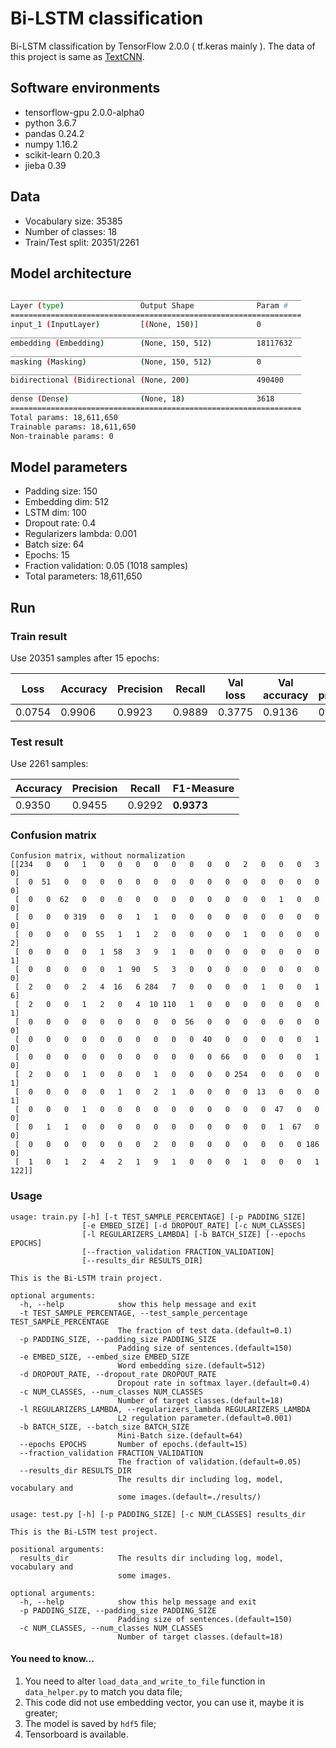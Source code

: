 # Bi-LSTM classification
Bi-LSTM classification by TensorFlow 2.0.0 ( tf.keras mainly ).
The data of this project is same as [TextCNN](https://github.com/ShaneTian/TextCNN).
## Software environments
- tensorflow-gpu 2.0.0-alpha0
- python 3.6.7
- pandas 0.24.2
- numpy 1.16.2
- scikit-learn 0.20.3
- jieba 0.39

## Data
- Vocabulary size: 35385
- Number of classes: 18
- Train/Test split: 20351/2261

## Model architecture
```sh
_________________________________________________________________
Layer (type)                 Output Shape              Param #
=================================================================
input_1 (InputLayer)         [(None, 150)]             0
_________________________________________________________________
embedding (Embedding)        (None, 150, 512)          18117632
_________________________________________________________________
masking (Masking)            (None, 150, 512)          0
_________________________________________________________________
bidirectional (Bidirectional (None, 200)               490400
_________________________________________________________________
dense (Dense)                (None, 18)                3618
=================================================================
Total params: 18,611,650
Trainable params: 18,611,650
Non-trainable params: 0
```
## Model parameters
- Padding size: 150
- Embedding dim: 512
- LSTM dim: 100
- Dropout rate: 0.4
- Regularizers lambda: 0.001
- Batch size: 64
- Epochs: 15
- Fraction validation: 0.05 (1018 samples)
- Total parameters: 18,611,650

## Run
### Train result
Use 20351 samples after 15 epochs:

| Loss | Accuracy | Precision | Recall | Val loss | Val accuracy | Val precision | Val recall |
| --- | --- | --- | --- | --- | --- | --- | --- |
| 0.0754 | 0.9906 | 0.9923 | 0.9889 | 0.3775 | 0.9136 | 0.9251 | 0.9096 |
### Test result
Use 2261 samples:

| Accuracy | Precision | Recall | F1-Measure |
| --- | --- | --- | --- |
| 0.9350 | 0.9455 | 0.9292 | **0.9373** |
### Confusion matrix
```
Confusion matrix, without normalization
[[234   0   0   1   0   0   0   0   0   0   0   0   2   0   0   0   3   0]
 [  0  51   0   0   0   0   0   0   0   0   0   0   0   0   0   0   0   0]
 [  0   0  62   0   0   0   0   0   0   0   0   0   0   0   1   0   0   0]
 [  0   0   0 319   0   0   1   1   0   0   0   0   0   0   0   0   0   0]
 [  0   0   0   0  55   1   1   2   0   0   0   0   1   0   0   0   0   2]
 [  0   0   0   0   1  58   3   9   1   0   0   0   0   0   0   0   0   1]
 [  0   0   0   0   0   1  90   5   3   0   0   0   0   0   0   0   0   0]
 [  2   0   0   2   4  16   6 284   7   0   0   0   0   1   0   0   1   6]
 [  2   0   0   1   2   0   4  10 110   1   0   0   0   0   0   0   0   1]
 [  0   0   0   0   0   0   0   0   0  56   0   0   0   0   0   0   0   0]
 [  0   0   0   0   0   0   0   0   0   0  40   0   0   0   0   0   1   0]
 [  0   0   0   0   0   0   0   0   0   0   0  66   0   0   0   0   1   0]
 [  2   0   0   1   0   0   0   1   0   0   0   0 254   0   0   0   0   1]
 [  0   0   0   0   0   1   0   2   1   0   0   0   0  13   0   0   0   1]
 [  0   0   0   1   0   0   0   0   0   0   0   0   0   0  47   0   0   0]
 [  0   1   1   0   0   0   0   0   0   0   0   0   0   0   1  67   0   0]
 [  0   0   0   0   0   0   0   2   0   0   0   0   0   0   0   0 186   0]
 [  1   0   1   2   4   2   1   9   1   0   0   0   1   0   0   0   1 122]]
```
### Usage
```
usage: train.py [-h] [-t TEST_SAMPLE_PERCENTAGE] [-p PADDING_SIZE]
                [-e EMBED_SIZE] [-d DROPOUT_RATE] [-c NUM_CLASSES]
                [-l REGULARIZERS_LAMBDA] [-b BATCH_SIZE] [--epochs EPOCHS]
                [--fraction_validation FRACTION_VALIDATION]
                [--results_dir RESULTS_DIR]

This is the Bi-LSTM train project.

optional arguments:
  -h, --help            show this help message and exit
  -t TEST_SAMPLE_PERCENTAGE, --test_sample_percentage TEST_SAMPLE_PERCENTAGE
                        The fraction of test data.(default=0.1)
  -p PADDING_SIZE, --padding_size PADDING_SIZE
                        Padding size of sentences.(default=150)
  -e EMBED_SIZE, --embed_size EMBED_SIZE
                        Word embedding size.(default=512)
  -d DROPOUT_RATE, --dropout_rate DROPOUT_RATE
                        Dropout rate in softmax layer.(default=0.4)
  -c NUM_CLASSES, --num_classes NUM_CLASSES
                        Number of target classes.(default=18)
  -l REGULARIZERS_LAMBDA, --regularizers_lambda REGULARIZERS_LAMBDA
                        L2 regulation parameter.(default=0.001)
  -b BATCH_SIZE, --batch_size BATCH_SIZE
                        Mini-Batch size.(default=64)
  --epochs EPOCHS       Number of epochs.(default=15)
  --fraction_validation FRACTION_VALIDATION
                        The fraction of validation.(default=0.05)
  --results_dir RESULTS_DIR
                        The results dir including log, model, vocabulary and
                        some images.(default=./results/)
```

```
usage: test.py [-h] [-p PADDING_SIZE] [-c NUM_CLASSES] results_dir

This is the Bi-LSTM test project.

positional arguments:
  results_dir           The results dir including log, model, vocabulary and
                        some images.

optional arguments:
  -h, --help            show this help message and exit
  -p PADDING_SIZE, --padding_size PADDING_SIZE
                        Padding size of sentences.(default=150)
  -c NUM_CLASSES, --num_classes NUM_CLASSES
                        Number of target classes.(default=18)
```
#### You need to know...
1. You need to alter `load_data_and_write_to_file` function in `data_helper.py` to match you data file;
2. This code did not use embedding vector, you can use it, maybe it is greater;
3. The model is saved by `hdf5` file;
4. Tensorboard is available.
